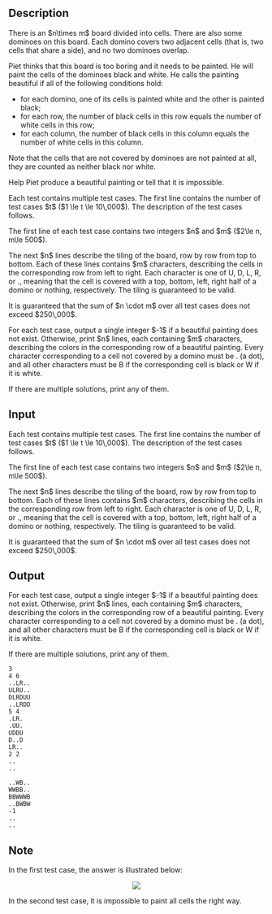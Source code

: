 ## Description

<div><p>There is an $n\times m$ board divided into cells. There are also some dominoes on this board. Each domino covers two adjacent cells (that is, two cells that share a side), and no two dominoes overlap.</p><p>Piet thinks that this board is too boring and it needs to be painted. He will paint the cells of the dominoes black and white. He calls the painting <span class="tex-font-style-it">beautiful</span> if all of the following conditions hold:</p><ul> <li> for each domino, one of its cells is painted white and the other is painted black; </li><li> for each row, the number of black cells in this row equals the number of white cells in this row; </li><li> for each column, the number of black cells in this column equals the number of white cells in this column. </li></ul><p>Note that the cells that are not covered by dominoes are not painted at all, they are counted as neither black nor white.</p><p>Help Piet produce a beautiful painting or tell that it is impossible.</p></div><div class="input-specification"><p>Each test contains multiple test cases. The first line contains the number of test cases $t$ ($1 \le t \le 10\,000$). The description of the test cases follows.</p><p>The first line of each test case contains two integers $n$ and $m$ ($2\le n, m\le 500$).</p><p>The next $n$ lines describe the tiling of the board, row by row from top to bottom. Each of these lines contains $m$ characters, describing the cells in the corresponding row from left to right. Each character is one of <span class="tex-font-style-tt">U</span>, <span class="tex-font-style-tt">D</span>, <span class="tex-font-style-tt">L</span>, <span class="tex-font-style-tt">R</span>, or <span class="tex-font-style-tt">.</span>, meaning that the cell is covered with a top, bottom, left, right half of a domino or nothing, respectively. The tiling is guaranteed to be valid.</p><p>It is guaranteed that the sum of $n \cdot m$ over all test cases does not exceed $250\,000$.</p></div><div class="output-specification"><p>For each test case, output a single integer $-1$ if a beautiful painting does not exist. Otherwise, print $n$ lines, each containing $m$ characters, describing the colors in the corresponding row of a beautiful painting. Every character corresponding to a cell not covered by a domino must be <span class="tex-font-style-tt">.</span> (a dot), and all other characters must be <span class="tex-font-style-tt">B</span> if the corresponding cell is black or <span class="tex-font-style-tt">W</span> if it is white.</p><p>If there are multiple solutions, print any of them.</p></div>

## Input

<p>Each test contains multiple test cases. The first line contains the number of test cases $t$ ($1 \le t \le 10\,000$). The description of the test cases follows.</p><p>The first line of each test case contains two integers $n$ and $m$ ($2\le n, m\le 500$).</p><p>The next $n$ lines describe the tiling of the board, row by row from top to bottom. Each of these lines contains $m$ characters, describing the cells in the corresponding row from left to right. Each character is one of <span class="tex-font-style-tt">U</span>, <span class="tex-font-style-tt">D</span>, <span class="tex-font-style-tt">L</span>, <span class="tex-font-style-tt">R</span>, or <span class="tex-font-style-tt">.</span>, meaning that the cell is covered with a top, bottom, left, right half of a domino or nothing, respectively. The tiling is guaranteed to be valid.</p><p>It is guaranteed that the sum of $n \cdot m$ over all test cases does not exceed $250\,000$.</p>

## Output

<p>For each test case, output a single integer $-1$ if a beautiful painting does not exist. Otherwise, print $n$ lines, each containing $m$ characters, describing the colors in the corresponding row of a beautiful painting. Every character corresponding to a cell not covered by a domino must be <span class="tex-font-style-tt">.</span> (a dot), and all other characters must be <span class="tex-font-style-tt">B</span> if the corresponding cell is black or <span class="tex-font-style-tt">W</span> if it is white.</p><p>If there are multiple solutions, print any of them.</p>





```input1|2,3,4,5,6,13,14,15
3
4 6
..LR..
ULRU..
DLRDUU
..LRDD
5 4
.LR.
.UU.
UDDU
D..D
LR..
2 2
..
..
```




```output1
..WB..
WWBB..
BBWWWB
..BWBW
-1
..
..
```



## Note

<p>In the first test case, the answer is illustrated below: </p><center> <img class="tex-graphics" src="file://ChJhlAC1.png" style="max-width: 100.0%;max-height: 100.0%;"> </center><p>In the second test case, it is impossible to paint all cells the right way.</p>
